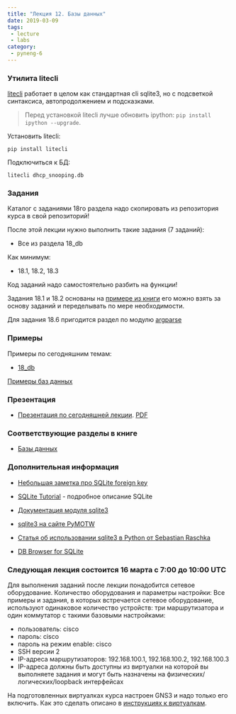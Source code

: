```yaml
---
title: "Лекция 12. Базы данных"
date: 2019-03-09
tags:
 - lecture
 - labs
category:
 - pyneng-6
---
```


### Утилита litecli

[litecli](https://github.com/dbcli/litecli) работает в целом как стандартная cli sqlite3, но с подсветкой синтаксиса, автопродолжением и подсказками.

> Перед установкой litecli лучше обновить ipython: `pip install ipython --upgrade`.

Установить litecli:
```
pip install litecli
```

Подключиться к БД:
```
litecli dhcp_snooping.db
```

### Задания

Каталог с заданиями 18го раздела надо скопировать из репозитория курса в свой репозиторий!

После этой лекции нужно выполнить такие задания (7 заданий):

* Все из раздела 18_db

Как минимум:

* 18.1, 18.2, 18.3

Код заданий надо самостоятельно разбить на функции!

Задания 18.1 и 18.2 основаны на [примере из книги](https://natenka.gitbook.io/pyneng/part_iv/18_db/4_sqlite3/5_example_sqlite) его можно взять за основу заданий и переделывать по мере необходимости.

Для задания 18.6 пригодится раздел по модулю [argparse](https://natenka.gitbook.io/pyneng/part_ii/12_useful_modules/argparse)

### Примеры

Примеры по сегодняшним темам:

* [18_db](https://github.com/pyneng/pyneng-online-jan-apr-2019/tree/master/examples/18_db)

[Примеры баз данных](https://github.com/pyneng/pyneng-online-jan-apr-2019/tree/master/examples/18_db/sqlite_db_examples)

### Презентация

* [Презентация по сегодняшней лекции](https://gitpitch.com/natenka/pyneng-slides/py3-db). [PDF](https://github.com/pyneng/pyneng-online-jan-apr-2018/raw/master/presentations/18_db.pdf)


### Соответствующие разделы в книге

* [Базы данных](https://natenka.gitbook.io/pyneng/part_iv/18_db)

### Дополнительная информация

* [Небольшая заметка про SQLite foreign key](https://pyneng.github.io/pyneng-3/db-foreign-key/)


* [SQLite Tutorial](http://www.sqlitetutorial.net/) - подробное описание SQLite
* [Документация модуля sqlite3](https://docs.python.org/3/library/sqlite3.html)
* [sqlite3 на сайте PyMOTW](https://pymotw.com/3/sqlite3/index.html)
* [Статья об использовании sqlite3 в Python от Sebastian Raschka](http://sebastianraschka.com/Articles/2014_sqlite_in_python_tutorial.html)
* [DB Browser for SQLite](http://sqlitebrowser.org/)

### Следующая лекция состоится 16 марта с 7:00 до 10:00 UTC

Для выполнения заданий после лекции понадобится сетевое оборудование. Количество оборудования и параметры настройки:
Все примеры и задания, в которых встречается сетевое оборудование, используют одинаковое количество устройств: три маршрутизатора и один коммутатор с такими базовыми настройками:

* пользователь: cisco
* пароль: cisco
* пароль на режим enable: cisco
* SSH версии 2
* IP-адреса маршрутизаторов: 192.168.100.1, 192.168.100.2, 192.168.100.3
* IP-адреса должны быть доступны из виртуалки на которой вы выполняете задания и могут быть назначены на физических/логических/loopback интерфейсах

На подготовленных виртуалках курса настроен GNS3 и надо только его включить. Как это сделать описано в [инструкциях к виртуалкам](https://pyneng.github.io/docs/course-vm/).
